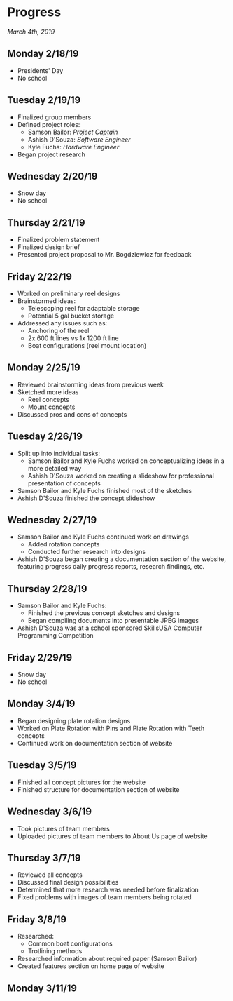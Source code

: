 # Progress
*March 4th, 2019*

## Monday 2/18/19
* Presidents' Day
* No school

## Tuesday 2/19/19
* Finalized group members
* Defined project roles:
  * Samson Bailor: *Project Captain*
  * Ashish D'Souza: *Software Engineer*
  * Kyle Fuchs: *Hardware Engineer*
* Began project research

## Wednesday 2/20/19
* Snow day
* No school

## Thursday 2/21/19
* Finalized problem statement
* Finalized design brief
* Presented project proposal to Mr. Bogdziewicz for feedback

## Friday 2/22/19
* Worked on preliminary reel designs
* Brainstormed ideas:
  * Telescoping reel for adaptable storage
  * Potential 5 gal bucket storage
* Addressed any issues such as:
  * Anchoring of the reel
  * 2x 600 ft lines vs 1x 1200 ft line
  * Boat configurations (reel mount location)

## Monday 2/25/19
* Reviewed brainstorming ideas from previous week
* Sketched more ideas
  * Reel concepts
  * Mount concepts
* Discussed pros and cons of concepts

## Tuesday 2/26/19
* Split up into individual tasks:
  * Samson Bailor and Kyle Fuchs worked on conceptualizing ideas in a more detailed way
  * Ashish D'Souza worked on creating a slideshow for professional presentation of concepts
* Samson Bailor and Kyle Fuchs finished most of the sketches
* Ashish D'Souza finished the concept slideshow

## Wednesday 2/27/19
* Samson Bailor and Kyle Fuchs continued work on drawings
  * Added rotation concepts
  * Conducted further research into designs
* Ashish D'Souza began creating a documentation section of the website, featuring progress daily progress reports, research findings, etc.

## Thursday 2/28/19
* Samson Bailor and Kyle Fuchs:
  * Finished the previous concept sketches and designs
  * Began compiling documents into presentable JPEG images
* Ashish D'Souza was at a school sponsored SkillsUSA Computer Programming Competition

## Friday 2/29/19
* Snow day
* No school

## Monday 3/4/19
* Began designing plate rotation designs
* Worked on Plate Rotation with Pins and Plate Rotation with Teeth concepts
* Continued work on documentation section of website

## Tuesday 3/5/19
* Finished all concept pictures for the website
* Finished structure for documentation section of website

## Wednesday 3/6/19
* Took pictures of team members
* Uploaded pictures of team members to About Us page of website

## Thursday 3/7/19
* Reviewed all concepts
* Discussed final design possibilities
* Determined that more research was needed before finalization
* Fixed problems with images of team members being rotated

## Friday 3/8/19
* Researched:
  * Common boat configurations
  * Trotlining methods
* Researched information about required paper (Samson Bailor)
* Created features section on home page of website

## Monday 3/11/19
